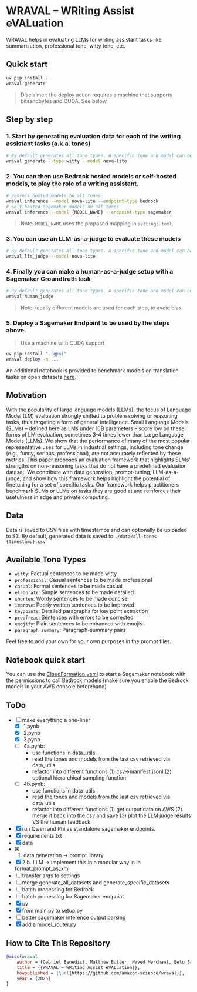 # WRAVAL – WRiting Assist eVALuation

WRAVAL helps in evaluating LLMs for writing assistant tasks like summarization, professional tone, witty tone, etc.

## Quick start

```bash
uv pip install .
wraval generate
```

> Disclaimer: the deploy action requires a machine that supports bitsandbytes and CUDA. See below.

## Step by step

### 1. Start by generating evaluation data for each of the writing assistant tasks (a.k.a. tones)

```bash
# By default generates all tone types. A specific tone and model can be specified.
wraval generate --type witty --model nova-lite
```

### 2. You can then use Bedrock hosted models or self-hosted models, to play the role of a writing assistant.

```bash
# Bedrock hosted models on all tones
wraval inference --model nova-lite --endpoint-type bedrock
# Self-hosted Sagemaker models on all tones
wraval inference --model {MODEL_NAME} --endpoint-type sagemaker
```

> Note: `MODEL_NAME` uses the proposed mapping in `settings.toml`.

### 3. You can use an LLM-as-a-judge to evaluate these models

```bash
# By default generates all tone types. A specific tone and model can be specified.
wraval llm_judge --model nova-lite
```

### 4. Finally you can make a human-as-a-judge setup with a Sagemaker Groundtruth task

```bash
# By default generates all tone types. A specific tone and model can be specified.
wraval human_judge
```

> Note: ideally different models are used for each step, to avoid bias.

### 5. Deploy a Sagemaker Endpoint to be used by the steps above.

> Use a machine with CUDA support

```bash
uv pip install ".[gpu]"
wraval deploy -m ...
```

An additional notebook is provided to benchmark models on translation tasks on open datasets [here](Haiku_translate.ipynb).

## Motivation

With the popularity of large language models (LLMs), the focus of Language Model (LM) evaluation strongly shifted to problem solving or reasoning tasks, thus targeting a form of general intelligence. Small Language Models (SLMs) – defined here as LMs under 10B parameters – score low on these forms of LM evaluation, sometimes 3-4 times lower than Large Language Models (LLMs). We show that the performance of many of the most popular representative uses for LLMs in industrial settings, including tone change (e.g., funny, serious, professional), are not accurately reflected by these metrics. This paper proposes an evaluation framework that highlights SLMs' strengths on non-reasoning tasks that do not have a predefined evaluation dataset. We contribute with data generation, prompt-tuning, LLM-as-a-judge; and show how this framework helps highlight the potential of finetuning for a set of specific tasks. Our framework helps practitioners benchmark SLMs or LLMs on tasks they are good at and reinforces their usefulness in edge and private computing.


## Data

Data is saved to CSV files with timestamps and can optionally be uploaded to S3.
By default, generated data is saved to `./data/all-tones-{timestamp}.csv`

## Available Tone Types

- `witty`: Factual sentences to be made witty
- `professional`: Casual sentences to be made professional
- `casual`: Formal sentences to be made casual
- `elaborate`: Simple sentences to be made detailed
- `shorten`: Wordy sentences to be made concise
- `improve`: Poorly written sentences to be improved
- `keypoints`: Detailed paragraphs for key point extraction
- `proofread`: Sentences with errors to be corrected
- `emojify`: Plain sentences to be enhanced with emojis
- `paragraph_summary`: Paragraph-summary pairs

Feel free to add your own for your own purposes in the prompt files.

## Notebook quick start

You can use the [CloudFormation yaml](src/cloudformation.yml) to start a Sagemaker notebook with the permissions to call Bedrock models (make sure you enable the Bedrock models in your AWS console beforehand).

## ToDo

- [ ] make everything a one-liner
    - [x] 1.pynb
    - [x] 2.pynb
    - [x] 3.pynb
    - [ ] 4a.pynb:
        - use functions in data_utils
        - read the tones and models from the last csv retrieved via data_utils
        - refactor into different functions (1) csv->manifest.jsonl (2) optional hierarchical sampling function
    - [ ] 4b.pynb:
        - use functions in data_utils
        - read the tones and models from the last csv retrieved via data_utils
        - refactor into different functions (1) get output data on AWS (2) merge it back into the csv and save (3) plot the LLM judge results VS the human feedback
- [x] run Qwen and Phi as standalone sagemaker endpoints.
- [x] requirements.txt
- [x] data
- [x] 1. data generation -> prompt library
- [x] 2.b. LLM -> implement this in a modular way in in format_prompt_as_xml
- [ ] transfer args to settings
- [ ] merge generate_all_datasets and generate_specific_datasets
- [ ] batch processing for Bedrock
- [ ] batch processing for Sagemaker endpoint
- [x] uv
- [x] from main.py to setup.py
- [ ] better sagemaker inference output parsing
- [x] add a model_router.py

## How to Cite This Repository

```bibtex
@misc{wraval,
    author = {Gabriel Benedict, Matthew Butler, Naved Merchant, Eetu Salama-Laine},
    title = {{WRAVAL – WRiting Assist eVALuation}},
    howpublished = {\url{https://github.com/amazon-science/wraval}},
    year = {2025}
}
```
